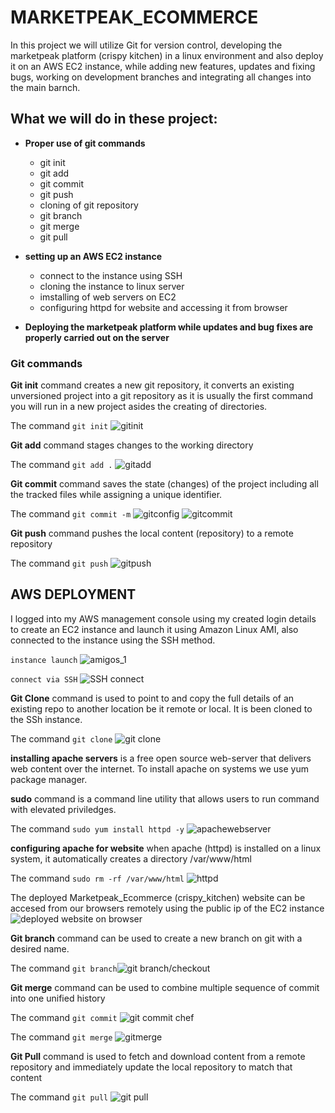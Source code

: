 # MARKETPEAK_ECOMMERCE

In this project we will utilize Git for version control, developing the marketpeak platform (crispy kitchen) in a linux environment and also deploy it on an AWS EC2 instance, while adding new features, updates and fixing bugs, working on development branches and integrating all changes into the main barnch.

## What we will do in these project:

- **Proper use of git commands**
  - git init
  - git add
  - git commit
  - git push 
  - cloning of git repository
  - git branch
  - git merge
  - git pull
  
- **setting up an AWS EC2 instance**
  - connect to the instance using SSH
  - cloning the instance to linux server
  - imstalling of web servers on EC2
  - configuring httpd for website and accessing it from browser
  
- **Deploying the marketpeak platform while updates and bug fixes are properly carried out on the server**
  
### Git commands 

**Git init** command creates a new git repository, it converts an existing unversioned project into a git repository as it is usually the first command you will run in a new project asides the creating of directories.

The command `git init` ![gitinit](./img/1.gitinit.png)

**Git add** command stages changes to the working directory

The command `git add .` ![gitadd](./img/3.gitadd.png)

**Git commit** command saves the state (changes) of the project including all the tracked files while assigning a unique identifier.

The command `git commit -m` 
![gitconfig](./img/4.gitconfigcommit.png)
![gitcommit](./img/5.gitcommit.png)

**Git push** command pushes the local content (repository) to a remote repository

The command `git push` ![gitpush](./img/6.gitpush.png)

## AWS DEPLOYMENT

I logged into my AWS management console using my created login details to create an EC2 instance and launch it using Amazon Linux AMI, also connected to the instance using the SSH method.

`instance launch` ![amigos_1](./img/7.instancelaunch.png)

`connect via SSH` ![SSH connect](./img/8.sshec2.png) 

**Git Clone** command is used to point to and copy the full details of an existing repo to another location be it remote or local. It is been cloned to the SSh instance.

The command `git clone` ![git clone](./img/10.cloningec2server.png)

**installing apache servers** is a free open source web-server that delivers web content over the internet. To install apache on systems we use yum package manager. 

**sudo** command is a command line utility that allows users to run command with elevated priviledges.

The command `sudo yum install httpd -y` ![apachewebserver](./img/11.apachewebserver.png)

**configuring apache for website** when apache (httpd) is installed on a linux system, it automatically creates a directory /var/www/html

The command `sudo rm -rf /var/www/html` ![httpd](./img/12.confighttpdforwebsite.png) 

The deployed Marketpeak_Ecommerce (crispy_kitchen) website can be accesed from our browsers remotely using the public ip of the EC2 instance
![deployed website on browser](./img/13.accesswebsitefrombrowser.png)

**Git branch** command can be used to create a new branch on git with a desired name.

The command `git branch`![git branch/checkout](./img/14.gitdevelopmentbranch.png)

**Git merge** command can be used to combine multiple sequence of commit into one unified history

The command `git commit` ![git commit chef](./img/16.gitcommitchef.png)

The command `git merge` ![gitmerge](./img/17.gitmergedev.png)

**Git Pull** command is used to fetch and download content from a remote repository and immediately update the local repository to match that content

The command `git pull` ![git pull](./img/18.gitpull.png)

